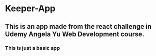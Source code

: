 # Keeper-App
## This is an app made from the react challenge in Udemy Angela Yu Web Development course.
### This is just a basic app
